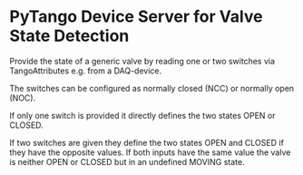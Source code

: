 # PyTango Device Server for Valve State Detection

Provide the state of a generic valve by reading one or two switches via TangoAttributes
e.g. from a DAQ-device.

The switches can be configured as normally closed (NCC) or normally open (NOC).

If only one switch is provided it directly defines the two states OPEN or CLOSED.

If two switches are given they define the two states OPEN and CLOSED if they have the
opposite values.
If both inputs have the same value the valve is neither OPEN or CLOSED but in an undefined
MOVING state.